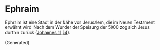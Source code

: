 # Ephraim
Ephraim ist eine Stadt in der Nähe von Jerusalem, die im Neuen Testament erwähnt wird. Nach dem Wunder der Speisung der 5000 zog sich Jesus dorthin zurück ([Johannes 11,54](https://www.bibleserver.com/LUT/Johannes11%2C54)).<br><br>(Generated)